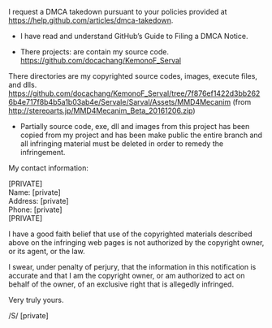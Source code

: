 I request a DMCA takedown pursuant to your policies provided at
https://help.github.com/articles/dmca-takedown.  

- I have read and understand GitHub’s Guide to Filing a DMCA Notice.  

- There projects: are contain my source code.  
https://github.com/docachang/KemonoF_Serval  

There directories are my copyrighted source codes, images, execute
files, and dlls.  
https://github.com/docachang/KemonoF_Serval/tree/7f876ef1422d3bb2626b4e717f8b4b5a1b03ab4e/Servale/Sarval/Assets/MMD4Mecanim
(from http://stereoarts.jp/MMD4Mecanim_Beta_20161206.zip)  

- Partially source code, exe, dll and images from this project has been
copied from my project and has been make public
the entire branch and all infringing material must be deleted in order
to remedy the infringement.  

My contact information:  

[PRIVATE]  
Name: [private]  
Address: [private]  
Phone: [private]  
[PRIVATE]  

I have a good faith belief that use of the copyrighted materials
described above on the infringing web pages is not authorized by the
copyright owner, or its agent, or the law.  

I swear, under penalty of perjury, that the information in this
notification is accurate and that I am the copyright owner, or am
authorized to act on behalf of the owner, of an exclusive right that is
allegedly infringed.  

Very truly yours.

/S/ [private]  
